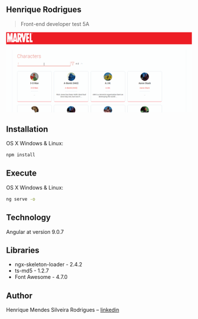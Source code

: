 ## Henrique Rodrigues

> Front-end developer test 5A

![](apresentation.gif)

## Installation

OS X Windows & Linux:

```sh
npm install
```

## Execute

OS X Windows & Linux:

```sh
ng serve -o
```

## Technology

Angular at version 9.0.7

## Libraries

- ngx-skeleton-loader - 2.4.2
- ts-md5 - 1.2.7
- Font Awesome - 4.7.0


## Author

Henrique Mendes Silveira Rodrigues – [linkedin](https://www.linkedin.com/in/henrique-rodrigues-07541034/)
